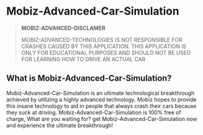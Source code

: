 # Mobiz-Advanced-Car-Simulation
> **MOBIZ-ADVANCED-DISCLAMER**
> 
> MOBIZ-ADVANCED-TECHNOLOGIES IS NOT RESPONSIBLE FOR CRASHES CAUSED BY THIS APPLICATION. THIS APPLICATION IS ONLY FOR EDUCATIONAL PURPOSES AND SHOULD NOT BE USED FOR LEARNING HOW TO DRIVE AN ACTUAL CAR
## What is Mobiz-Advanced-Car-Simulation?
Mobiz-Advanced-Car-Simulation is an ultimate technological breakthrough achieved by utilizing a highly advanced technology. Mobiz hopes to provide this insane technology to aid in people that always crash their cars because they suck at driving. Mobiz-Advanced-Car-Simulation is 100% free of charge, What are you waiting for? get Mobiz-Advanced-Car-Simulation now and experience the ultimate breakthrough!
